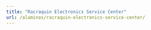```yaml
---
title: "Racraquin Electronics Service Center"
url: /alaminos/racraquin-electronics-service-center/
---
```

